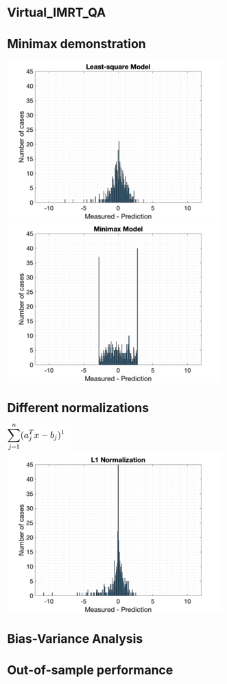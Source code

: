 # Virtual_IMRT_QA

<h1>Minimax demonstration</h1>
<img src="figures/LS_model_11.png" width="500" />
<img src="figures/MM_model_11.png" width="500" />


<h1>Different normalizations</h1>
<img src="figures/normalization_eq.gif" width="150" />
<img src="figures/normalization_result_2.gif" width="500" />

<h1>Bias-Variance Analysis</h1>

<h1>Out-of-sample performance</h1>
